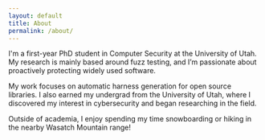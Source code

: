 ```yaml
---
layout: default
title: About
permalink: /about/
---
```


I'm a first-year PhD student in Computer Security at the University of Utah. My research is mainly based around fuzz testing, and I’m passionate about proactively protecting widely used software.

My work focuses on automatic harness generation for open source libraries. I also earned my undergrad from the University of Utah, where I discovered my interest in cybersecurity and began researching in the field.

Outside of academia, I enjoy spending my time snowboarding or hiking in the nearby Wasatch Mountain range!